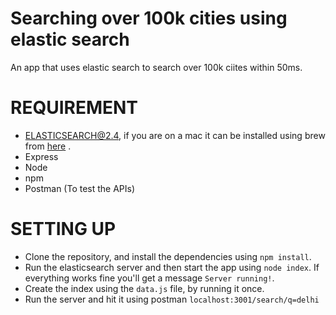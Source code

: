 # Searching over 100k cities using elastic search

An app that uses elastic search to search over 100k ciites within 50ms.

# REQUIREMENT

- ELASTICSEARCH@2.4, if you are on a mac it can be installed using brew from [here](https://medium.com/@felixgondwe/elasticsearch-setup-using-homebrew-2017891f62bb) .
- Express
- Node
- npm
- Postman (To test the APIs)

# SETTING UP

- Clone the repository, and install the dependencies using `npm install`.
- Run the elasticsearch server and then start the app using `node index`. If everything works fine you'll get a message `Server running!`.
- Create the index using the `data.js` file, by running it once.
- Run the server and hit it using postman `localhost:3001/search/q=delhi`


 
